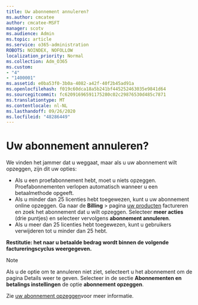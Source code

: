 ```yaml
---
title: Uw abonnement annuleren?
ms.author: cmcatee
author: cmcatee-MSFT
manager: scotv
ms.audience: Admin
ms.topic: article
ms.service: o365-administration
ROBOTS: NOINDEX, NOFOLLOW
localization_priority: Normal
ms.collection: Adm_O365
ms.custom:
- "4"
- "1400001"
ms.assetid: e0ba53f0-3b0a-4082-a42f-40f2b45ad91a
ms.openlocfilehash: f019c60dca18a5b241bf445252463035e9841d64
ms.sourcegitcommit: fc62091696591175280c02c29876530d485c7871
ms.translationtype: MT
ms.contentlocale: nl-NL
ms.lasthandoff: 09/26/2020
ms.locfileid: "48286449"
---
```

# <a name="canceling-your-subscription"></a>Uw abonnement annuleren?

We vinden het jammer dat u weggaat, maar als u uw abonnement wilt opzeggen, zijn dit uw opties:
  
- Als u een proefabonnement hebt, moet u niets opzeggen. Proefabonnementen verlopen automatisch wanneer u een betaalmethode opgeeft.
- Als u minder dan 25 licenties hebt toegewezen, kunt u uw abonnement online opzeggen. Ga naar de **Billing** \> pagina [uw producten](https://go.microsoft.com/fwlink/p/?linkid=842054) factureren en zoek het abonnement dat u wilt opzeggen. Selecteer **meer acties** (drie puntjes) en selecteer vervolgens **abonnement annuleren**.
- Als u meer dan 25 licenties hebt toegewezen, kunt u gebruikers verwijderen tot u minder dan 25 hebt.
  
**Restitutie: het naar u betaalde bedrag wordt binnen de volgende factureringscyclus weergegeven.**

> [!NOTE]
> Als u de optie om te annuleren niet ziet, selecteert u het abonnement om de pagina Details weer te geven. Selecteer in de sectie **Abonnementen en betalings instellingen** de optie **abonnement opzeggen**.

Zie [uw abonnement opzeggen](https://docs.microsoft.com/microsoft-365/commerce/subscriptions/cancel-your-subscription)voor meer informatie.